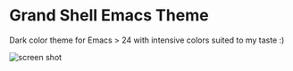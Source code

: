 # Grand Shell Emacs Theme #

Dark color theme for Emacs > 24 with intensive colors suited to my taste :)

![screen shot](https://raw.github.com/steckerhalter/grandshell-theme/master/grandshell-theme.png "recent screen shot")
